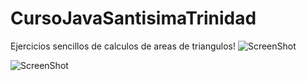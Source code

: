 # CursoJavaSantisimaTrinidad
Ejercicios sencillos de calculos de areas de triangulos!
![ScreenShot](https://i.imgur.com/j6MwBrB.png)<br/>

![ScreenShot](https://i.imgur.com/mOy9mM3.png)



